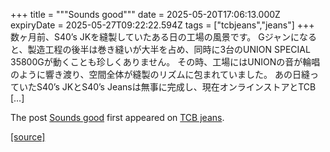 +++
title = """Sounds good"""
date = 2025-05-20T17:06:13.000Z
expiryDate = 2025-05-27T09:22:22.594Z
tags = ["tcbjeans","jeans"]
+++
数ヶ月前、S40’s JKを縫製していたある日の工場の風景です。 Gジャンになると、製造工程の後半は巻き縫いが大半を占め、同時に3台のUNION SPECIAL 35800Gが動くことも珍しくありません。 その時、工場にはUNIONの音が輪唱のように響き渡り、空間全体が縫製のリズムに包まれていました。 あの日縫っていたS40’s JKとS40’s Jeansは無事に完成し、現在オンラインストアとTCB \[…\]

The post [Sounds good](http://tcbjeans.com/2025/05/21/52517) first appeared on [TCB jeans](http://tcbjeans.com).

[[source]](http://tcbjeans.com/2025/05/21/52517)
